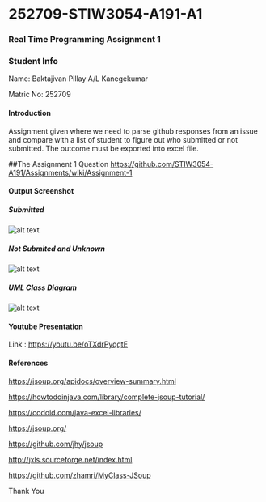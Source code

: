 # 252709-STIW3054-A191-A1
### Real Time Programming Assignment 1

### Student Info 
Name: Baktajivan Pillay A/L Kanegekumar

Matric No: 252709

#### Introduction
Assignment given where we need to parse github responses from an issue and compare with a list of student to figure out who submitted or not submitted. The outcome must be exported into excel file.

##The Assignment 1 Question
https://github.com/STIW3054-A191/Assignments/wiki/Assignment-1

#### Output Screenshot

##### Submitted
![alt text](http://githubbers.com/jivan/Github_Image/ss1.PNG)

##### Not Submited and Unknown
![alt text](http://githubbers.com/jivan/Github_Image/ss2.PNG)

##### UML Class Diagram
![alt text](http://githubbers.com/jivan/Github_Image/classDia.PNG)

#### Youtube Presentation
Link : https://youtu.be/oTXdrPyqqtE

#### References
https://jsoup.org/apidocs/overview-summary.html

https://howtodoinjava.com/library/complete-jsoup-tutorial/

https://codoid.com/java-excel-libraries/

https://jsoup.org/

https://github.com/jhy/jsoup

http://jxls.sourceforge.net/index.html

https://github.com/zhamri/MyClass-JSoup


Thank You
